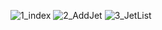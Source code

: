 ![1_index](https://github.com/user-attachments/assets/268aaa8e-d3f9-4b20-993e-b5ee6349ea10)
![2_AddJet](https://github.com/user-attachments/assets/ebe121bc-25b2-470f-a276-0cb0e4f340b9)
![3_JetList](https://github.com/user-attachments/assets/b754ce32-2df6-4b2f-bb00-b52e65f96055)
